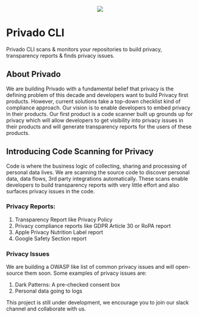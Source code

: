<p align="center">
  <img src="https://uploads-ssl.webflow.com/5ec4dc8db66aa018f257c00f/611c2d51857811724661bcda_Full%20Logo%2032px.svg" />
</p>

# Privado CLI
Privado CLI scans &amp; monitors your repositories to build privacy, transparency reports &amp; finds privacy issues.

## About Privado
We are building Privado with a fundamental belief that privacy is the defining problem of this decade and developers want to build Privacy first products. However, current solutions take a top-down checklist kind of compliance approach. Our vision is to enable developers to embed privacy in their products. Our first product is a code scanner built up grounds up for privacy which will allow developers to get visibility into privacy issues in their products and will generate transparency reports for the users of these products.  

## Introducing Code Scanning for Privacy
Code is where the business logic of collecting, sharing and processing of personal data lives. We are scanning the source code to discover personal data, data flows, 3rd party integrations automatically. These scans enable developers to build transparency reports with very little effort and also surfaces privacy issues in the code.

### Privacy Reports:
1. Transparency Report like Privacy Policy
2. Privacy compliance reports like GDPR Article 30 or RoPA report
3. Apple Privacy Nutrition Label report
4. Google Safety Section report

### Privacy Issues
We are building a OWASP like list of common privacy issues and will open-source them soon. Some examples of privacy issues are:
1. Dark Patterns: A pre-checked consent box
2. Personal data going to logs

This project is still under development, we encourage you to join our slack channel and collaborate with us.
